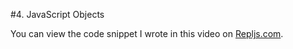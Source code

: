 #4. JavaScript Objects

You can view the code snippet I wrote in this video on [Repljs.com](https://repljs.com/cadin/68KkiKHrX).
